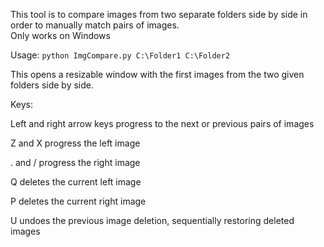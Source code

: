 This tool is to compare images from two separate folders side by side in order to manually match pairs of images.  
Only works on Windows

Usage:
`python ImgCompare.py C:\Folder1 C:\Folder2`

This opens a resizable window with the first images from the two given folders side by side.

Keys:

Left and right arrow keys progress to the next or previous pairs of images

Z and X progress the left image 

. and / progress the right image

Q deletes the current left image

P deletes the current right image

U undoes the previous image deletion, sequentially restoring deleted images
